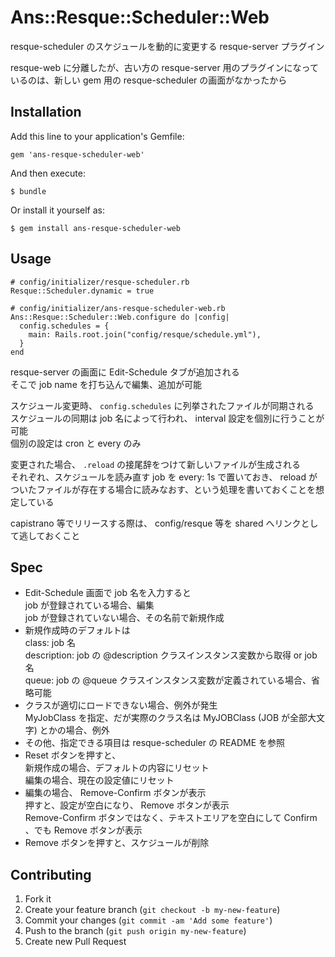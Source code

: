 # Ans::Resque::Scheduler::Web

resque-scheduler のスケジュールを動的に変更する resque-server プラグイン

resque-web に分離したが、古い方の resque-server 用のプラグインになっているのは、新しい gem 用の resque-scheduler の画面がなかったから

## Installation

Add this line to your application's Gemfile:

    gem 'ans-resque-scheduler-web'

And then execute:

    $ bundle

Or install it yourself as:

    $ gem install ans-resque-scheduler-web

## Usage

    # config/initializer/resque-scheduler.rb
    Resque::Scheduler.dynamic = true

    # config/initializer/ans-resque-scheduler-web.rb
    Ans::Resque::Scheduler::Web.configure do |config|
      config.schedules = {
        main: Rails.root.join("config/resque/schedule.yml"),
      }
    end

resque-server の画面に Edit-Schedule タブが追加される  
そこで job name を打ち込んで編集、追加が可能

スケジュール変更時、 `config.schedules` に列挙されたファイルが同期される  
スケジュールの同期は job 名によって行われ、 interval 設定を個別に行うことが可能  
個別の設定は cron と every のみ

変更された場合、 `.reload` の接尾辞をつけて新しいファイルが生成される  
それぞれ、スケジュールを読み直す job を every: 1s で置いておき、 reload がついたファイルが存在する場合に読みなおす、という処理を書いておくことを想定している

capistrano 等でリリースする際は、 config/resque 等を shared へリンクとして逃しておくこと

## Spec

* Edit-Schedule 画面で job 名を入力すると  
  job が登録されている場合、編集  
  job が登録されていない場合、その名前で新規作成
* 新規作成時のデフォルトは  
  class: job 名  
  description: job の @description クラスインスタンス変数から取得 or job 名  
  queue: job の @queue クラスインスタンス変数が定義されている場合、省略可能
* クラスが適切にロードできない場合、例外が発生  
  MyJobClass を指定、だが実際のクラス名は MyJOBClass (JOB が全部大文字) とかの場合、例外  
* その他、指定できる項目は resque-scheduler の README を参照
* Reset ボタンを押すと、  
  新規作成の場合、デフォルトの内容にリセット  
  編集の場合、現在の設定値にリセット
* 編集の場合、 Remove-Confirm ボタンが表示  
  押すと、設定が空白になり、 Remove ボタンが表示  
  Remove-Confirm ボタンではなく、テキストエリアを空白にして Confirm 、でも Remove ボタンが表示
* Remove ボタンを押すと、スケジュールが削除

## Contributing

1. Fork it
2. Create your feature branch (`git checkout -b my-new-feature`)
3. Commit your changes (`git commit -am 'Add some feature'`)
4. Push to the branch (`git push origin my-new-feature`)
5. Create new Pull Request
